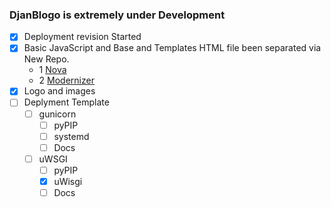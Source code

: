 ### DjanBlogo is extremely under Development

- [x] Deployment revision Started
- [x] Basic JavaScript and Base and Templates HTML file been separated via New Repo. 
    - 1 [Nova](https://github.com/ashkankamyab/Djanblogo/TEMPLATES/NOVA)
    - 2 [Modernizer](https://github.com/ashkankamyab/Djanblogo/TEMPLATES/NOVA)
- [x] Logo and images
- [ ] Deplyment Template
    - [ ] gunicorn
        - [ ] pyPIP
        - [ ] systemd
        - [ ] Docs
    - [ ] uWSGI
        - [ ] pyPIP
        - [x] uWisgi
        - [ ] Docs
